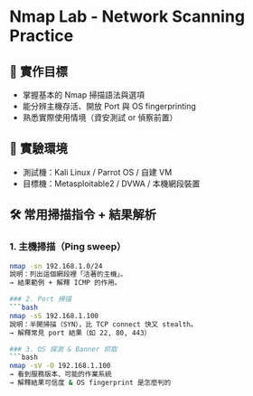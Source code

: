 # Nmap Lab - Network Scanning Practice

## 🎯 實作目標
- 掌握基本的 Nmap 掃描語法與選項
- 能分辨主機存活、開放 Port 與 OS fingerprinting
- 熟悉實際使用情境（資安測試 or 偵察前置）

## 🧪 實驗環境
- 測試機：Kali Linux / Parrot OS / 自建 VM
- 目標機：Metasploitable2 / DVWA / 本機網段裝置

## 🛠️ 常用掃描指令 + 結果解析

### 1. 主機掃描（Ping sweep）
```bash
nmap -sn 192.168.1.0/24
說明：列出這個網段裡「活著的主機」。
→ 結果範例 + 解釋 ICMP 的作用。

### 2. Port 掃描
```bash
nmap -sS 192.168.1.100
說明：半開掃描（SYN），比 TCP connect 快又 stealth。
→ 解釋常見 port 結果（如 22, 80, 443）

### 3. OS 探測 & Banner 抓取
```bash
nmap -sV -O 192.168.1.100
→ 看到服務版本、可能的作業系統
→ 解釋結果可信度 & OS fingerprint 是怎麼判的
